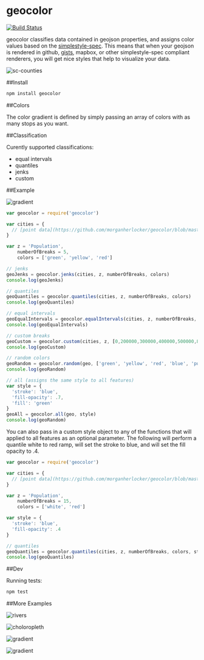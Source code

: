 geocolor
========

[![Build Status](https://travis-ci.org/morganherlocker/geocolor.png?branch=master)](https://travis-ci.org/morganherlocker/geocolor)

geocolor classifies data contained in geojson properties, and assigns color values based on the [simplestyle-spec](https://github.com/mapbox/simplestyle-spec/blob/master/1.1.0/README.md). This means that when your geojson is rendered in github, [gists](https://gist.github.com/morganherlocker/b963cc241018326f1d16), mapbox, or other simplestyle-spec compliant renderers, you will get nice styles that help to visualize your data.

![sc-counties](https://raw.github.com/morganherlocker/geocolor/master/img/Screen%20Shot%202014-03-04%20at%204.25.20%20PM.jpg)

##Install

```bash
npm install geocolor
```

##Colors

The color gradient is defined by simply passing an array of colors with as many stops as you want.

##Classification

Curently supported classifications:

- equal intervals
- quantiles
- jenks
- custom

##Example

![gradient](https://raw.github.com/morganherlocker/geocolor/master/img/Screen%20Shot%202014-02-06%20at%203.55.30%20PM.jpg)

```js
var geocolor = require('geocolor')

var cities = {
  // [point data](https://github.com/morganherlocker/geocolor/blob/master/test/in/cities.geojson)
}

var z = 'Population',
    numberOfBreaks = 5,
    colors = ['green', 'yellow', 'red']

// jenks
geoJenks = geocolor.jenks(cities, z, numberOfBreaks, colors)
console.log(geoJenks)

// quantiles
geoQuantiles = geocolor.quantiles(cities, z, numberOfBreaks, colors)
console.log(geoQuantiles)

// equal intervals
geoEqualIntervals = geocolor.equalIntervals(cities, z, numberOfBreaks, colors)
console.log(geoEqualIntervals)

// custom breaks
geoCustom = geocolor.custom(cities, z, [0,200000,300000,400000,500000,800000,1000000,1000000000], colors)
console.log(geoCustom)

// random colors
geoRandom = geocolor.random(geo, ['green', 'yellow', 'red', 'blue', 'purple', 'orange', 'pink'])
console.log(geoRandom)

// all (assigns the same style to all features)
var style = {
  'stroke': 'blue',
  'fill-opacity': .7,
  'fill': 'green'
}
geoAll = geocolor.all(geo, style)
console.log(geoRandom)
```

You can also pass in a custom style object to any of the functions that will applied to all features as an optional parameter. The following will perform a quantile white to red ramp, will set the stroke to blue, and will set the fill opacity to .4.

```js
var geocolor = require('geocolor')

var cities = {
  // [point data](https://github.com/morganherlocker/geocolor/blob/master/test/in/cities.geojson)
}

var z = 'Population',
    numberOfBreaks = 15,
    colors = ['white', 'red']

var style = {
  'stroke': 'blue',
  'fill-opacity': .4
}

// quantiles
geoQuantiles = geocolor.quantiles(cities, z, numberOfBreaks, colors, style)
console.log(geoQuantiles)
```

##Dev

Running tests:

```bash
npm test
```

##More Examples

![rivers](https://raw.github.com/morganherlocker/geocolor/master/img/Screen%20Shot%202014-03-04%20at%209.51.10%20PM.jpg)

![choloropleth](http://morganherlocker.com/img/poverty_styled.jpg)

![gradient](https://raw.github.com/morganherlocker/geocolor/master/img/Screen%20Shot%202014-02-06%20at%203.13.09%20PM.jpg)

![gradient](https://raw.github.com/morganherlocker/geocolor/master/img/Screen%20Shot%202014-02-06%20at%209.57.54%20AM.jpg)
